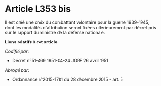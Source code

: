 # Article L353 bis

Il est créé une croix du combattant volontaire pour la guerre 1939-1945, dont les modalités d'attribution seront fixées
ultérieurement par décret pris sur le rapport du ministre de la défense nationale.

**Liens relatifs à cet article**

_Codifié par_:

  - Décret n°51-469 1951-04-24 JORF 26 avril 1951

_Abrogé par_:

  - Ordonnance n°2015-1781 du 28 décembre 2015 - art. 5

